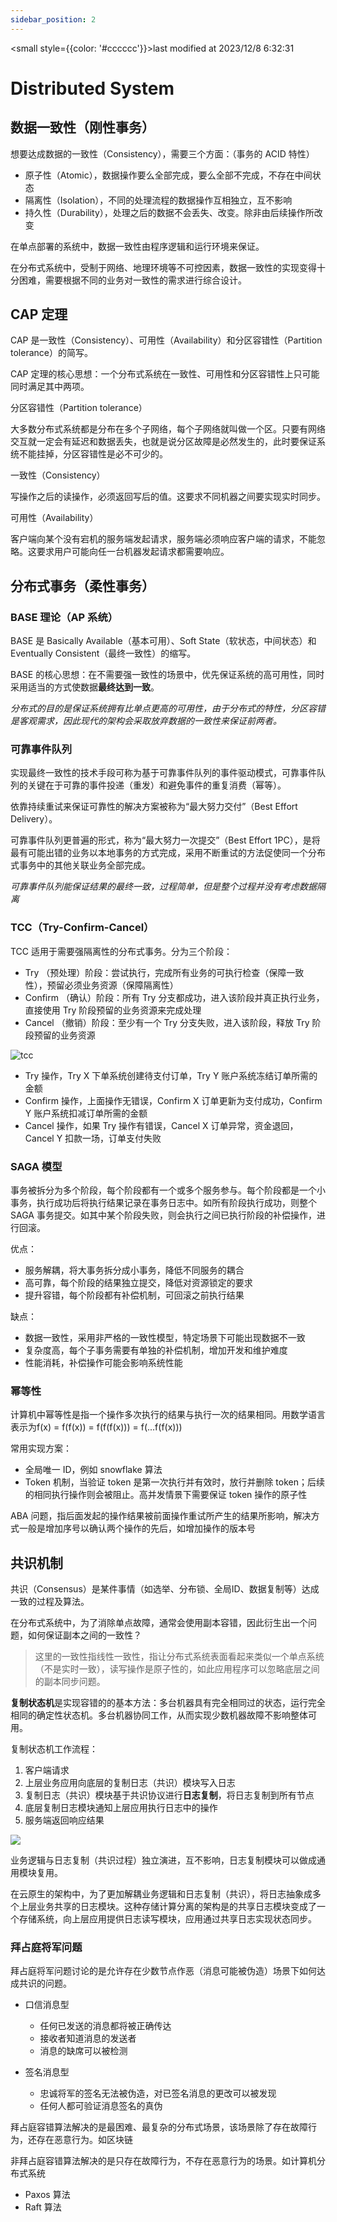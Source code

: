 ```yaml
---
sidebar_position: 2
---
```

    
<small style={{color: '#cccccc'}}>last modified at 2023/12/8 6:32:31</small>
# Distributed System

## 数据一致性（刚性事务）

想要达成数据的一致性（Consistency），需要三个方面：（事务的 ACID 特性）

- 原子性（Atomic），数据操作要么全部完成，要么全部不完成，不存在中间状态
- 隔离性（Isolation），不同的处理流程的数据操作互相独立，互不影响
- 持久性（Durability），处理之后的数据不会丢失、改变。除非由后续操作所改变

在单点部署的系统中，数据一致性由程序逻辑和运行环境来保证。

在分布式系统中，受制于网络、地理环境等不可控因素，数据一致性的实现变得十分困难，需要根据不同的业务对一致性的需求进行综合设计。

## CAP 定理

CAP 是一致性（Consistency）、可用性（Availability）和分区容错性（Partition tolerance）的简写。

CAP 定理的核心思想：一个分布式系统在一致性、可用性和分区容错性上只可能同时满足其中两项。

分区容错性（Partition tolerance）

大多数分布式系统都是分布在多个子网络，每个子网络就叫做一个区。只要有网络交互就一定会有延迟和数据丢失，也就是说分区故障是必然发生的，此时要保证系统不能挂掉，分区容错性是必不可少的。

一致性（Consistency）

写操作之后的读操作，必须返回写后的值。这要求不同机器之间要实现实时同步。

可用性（Availability）

客户端向某个没有宕机的服务端发起请求，服务端必须响应客户端的请求，不能忽略。这要求用户可能向任一台机器发起请求都需要响应。

## 分布式事务（柔性事务）

### BASE 理论（AP 系统）

BASE 是 Basically Available（基本可用）、Soft State（软状态，中间状态）和Eventually Consistent（最终一致性）的缩写。

BASE 的核心思想：在不需要强一致性的场景中，优先保证系统的高可用性，同时采用适当的方式使数据**最终达到一致**。

_分布式的目的是保证系统拥有比单点更高的可用性，由于分布式的特性，分区容错是客观需求，因此现代的架构会采取放弃数据的一致性来保证前两者。_

### 可靠事件队列

实现最终一致性的技术手段可称为基于可靠事件队列的事件驱动模式，可靠事件队列的关键在于可靠的事件投递（重发）和避免事件的重复消费（幂等）。

依靠持续重试来保证可靠性的解决方案被称为“最大努力交付”（Best Effort Delivery）。

可靠事件队列更普遍的形式，称为“最大努力一次提交”（Best Effort 1PC），是将最有可能出错的业务以本地事务的方式完成，采用不断重试的方法促使同一个分布式事务中的其他关联业务全部完成。

_可靠事件队列能保证结果的最终一致，过程简单，但是整个过程并没有考虑数据隔离_

### TCC（Try-Confirm-Cancel）

TCC 适用于需要强隔离性的分布式事务。分为三个阶段：

- Try （预处理）阶段：尝试执行，完成所有业务的可执行检查（保障一致性），预留必须业务资源（保障隔离性）
- Confirm （确认）阶段：所有 Try 分支都成功，进入该阶段并真正执行业务，直接使用 Try 阶段预留的业务资源来完成处理
- Cancel （撤销）阶段：至少有一个 Try 分支失败，进入该阶段，释放 Try 阶段预留的业务资源

![tcc](./assets/tcc-e34cb994.png)

- Try 操作，Try X 下单系统创建待支付订单，Try Y 账户系统冻结订单所需的金额
- Confirm 操作，上面操作无错误，Confirm X 订单更新为支付成功，Confirm Y 账户系统扣减订单所需的金额
- Cancel 操作，如果 Try 操作有错误，Cancel X 订单异常，资金退回，Cancel Y 扣款一场，订单支付失败

### SAGA 模型

事务被拆分为多个阶段，每个阶段都有一个或多个服务参与。每个阶段都是一个小事务，执行成功后将执行结果记录在事务日志中。如所有阶段执行成功，则整个 SAGA 事务提交。如其中某个阶段失败，则会执行之间已执行阶段的补偿操作，进行回滚。

优点：
- 服务解耦，将大事务拆分成小事务，降低不同服务的耦合
- 高可靠，每个阶段的结果独立提交，降低对资源锁定的要求
- 提升容错，每个阶段都有补偿机制，可回滚之前执行结果

缺点：
- 数据一致性，采用非严格的一致性模型，特定场景下可能出现数据不一致
- 复杂度高，每个子事务需要有单独的补偿机制，增加开发和维护难度
- 性能消耗，补偿操作可能会影响系统性能

### 幂等性

计算机中幂等性是指一个操作多次执行的结果与执行一次的结果相同。用数学语言表示为f(x) = f(f(x)) = f(f(f(x))) = f(...f(f(x)))

常用实现方案：

- 全局唯一 ID，例如 snowflake 算法
- Token 机制，当验证 token 是第一次执行并有效时，放行并删除 token；后续的相同执行操作则会被阻止。高并发情景下需要保证 token 操作的原子性

ABA 问题，指后面发起的操作结果被前面操作重试所产生的结果所影响，解决方式一般是增加序号以确认两个操作的先后，如增加操作的版本号

## 共识机制

共识（Consensus）是某件事情（如选举、分布锁、全局ID、数据复制等）达成一致的过程及算法。

在分布式系统中，为了消除单点故障，通常会使用副本容错，因此衍生出一个问题，如何保证副本之间的一致性？

> 这里的一致性指线性一致性，指让分布式系统表面看起来类似一个单点系统（不是实时一致），读写操作是原子性的，如此应用程序可以忽略底层之间的副本同步问题。

**复制状态机**是实现容错的的基本方法：多台机器具有完全相同过的状态，运行完全相同的确定性状态机。多台机器协同工作，从而实现少数机器故障不影响整体可用。

复制状态机工作流程：

1. 客户端请求
2. 上层业务应用向底层的复制日志（共识）模块写入日志
2. 复制日志（共识）模块基于共识协议进行**日志复制**，将日志复制到所有节点
3. 底层复制日志模块通知上层应用执行日志中的操作
4. 服务端返回响应结果

![](./assets/replicated-state-machine-04f4df28.png)

业务逻辑与日志复制（共识过程）独立演进，互不影响，日志复制模块可以做成通用模块复用。

在云原生的架构中，为了更加解耦业务逻辑和日志复制（共识），将日志抽象成多个上层业务共享的日志模块。这种存储计算分离的架构是的共享日志模块变成了一个存储系统，向上层应用提供日志读写模块，应用通过共享日志实现状态同步。

### 拜占庭将军问题

拜占庭将军问题讨论的是允许存在少数节点作恶（消息可能被伪造）场景下如何达成共识的问题。

- 口信消息型
  - 任何已发送的消息都将被正确传达
  - 接收者知道消息的发送者
  - 消息的缺席可以被检测

- 签名消息型
  - 忠诚将军的签名无法被伪造，对已签名消息的更改可以被发现
  - 任何人都可验证消息签名的真伪

拜占庭容错算法解决的是最困难、最复杂的分布式场景，该场景除了存在故障行为，还存在恶意行为。如区块链

非拜占庭容错算法解决的是只存在故障行为，不存在恶意行为的场景。如计算机分布式系统

- Paxos 算法
- Raft 算法

      